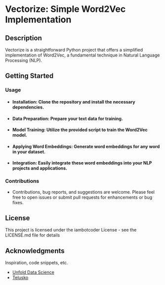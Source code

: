 # Vectorize: Simple Word2Vec Implementation

## Description

Vectorize is a straightforward Python project that offers a simplified implementation of Word2Vec, a fundamental technique in Natural Language Processing (NLP).


## Getting Started

### Usage

* #### Installation: Clone the repository and install the necessary dependencies.
* #### Data Preparation: Prepare your text data for training.
* #### Model Training: Utilize the provided script to train the Word2Vec model.
* #### Applying Word Embeddings: Generate word embeddings for any word in your dataset.
* #### Integration: Easily integrate these word embeddings into your NLP projects and applications.


### Contributions
* Contributions, bug reports, and suggestions are welcome. Please feel free to open issues or submit pull requests for enhancements or bug fixes.


## License

This project is licensed under the iambotcoder License - see the LICENSE.md file for details

## Acknowledgments

Inspiration, code snippets, etc.
* [Unfold Data Science]([https://github.com/matiassingers/awesome-readme](https://www.youtube.com/@UnfoldDataScience))
* [Telusko]([https://gist.github.com/PurpleBooth/109311bb0361f32d87a2](https://www.youtube.com/@Telusko))
